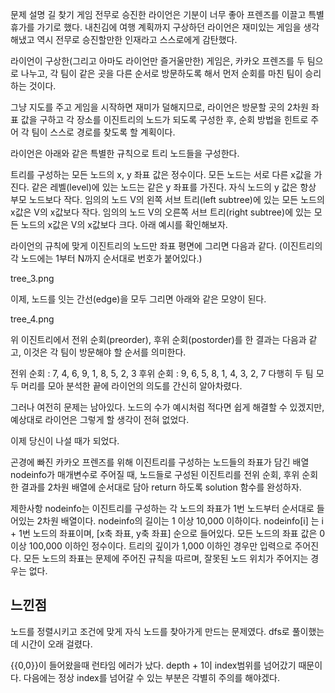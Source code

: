 문제 설명
길 찾기 게임
전무로 승진한 라이언은 기분이 너무 좋아 프렌즈를 이끌고 특별 휴가를 가기로 했다.
내친김에 여행 계획까지 구상하던 라이언은 재미있는 게임을 생각해냈고 역시 전무로 승진할만한 인재라고 스스로에게 감탄했다.

라이언이 구상한(그리고 아마도 라이언만 즐거울만한) 게임은, 카카오 프렌즈를 두 팀으로 나누고, 각 팀이 같은 곳을 다른 순서로 방문하도록 해서 먼저 순회를 마친 팀이 승리하는 것이다.

그냥 지도를 주고 게임을 시작하면 재미가 덜해지므로, 라이언은 방문할 곳의 2차원 좌표 값을 구하고 각 장소를 이진트리의 노드가 되도록 구성한 후, 순회 방법을 힌트로 주어 각 팀이 스스로 경로를 찾도록 할 계획이다.

라이언은 아래와 같은 특별한 규칙으로 트리 노드들을 구성한다.

트리를 구성하는 모든 노드의 x, y 좌표 값은 정수이다.
모든 노드는 서로 다른 x값을 가진다.
같은 레벨(level)에 있는 노드는 같은 y 좌표를 가진다.
자식 노드의 y 값은 항상 부모 노드보다 작다.
임의의 노드 V의 왼쪽 서브 트리(left subtree)에 있는 모든 노드의 x값은 V의 x값보다 작다.
임의의 노드 V의 오른쪽 서브 트리(right subtree)에 있는 모든 노드의 x값은 V의 x값보다 크다.
아래 예시를 확인해보자.

라이언의 규칙에 맞게 이진트리의 노드만 좌표 평면에 그리면 다음과 같다. (이진트리의 각 노드에는 1부터 N까지 순서대로 번호가 붙어있다.)

tree_3.png

이제, 노드를 잇는 간선(edge)을 모두 그리면 아래와 같은 모양이 된다.

tree_4.png

위 이진트리에서 전위 순회(preorder), 후위 순회(postorder)를 한 결과는 다음과 같고, 이것은 각 팀이 방문해야 할 순서를 의미한다.

전위 순회 : 7, 4, 6, 9, 1, 8, 5, 2, 3
후위 순회 : 9, 6, 5, 8, 1, 4, 3, 2, 7
다행히 두 팀 모두 머리를 모아 분석한 끝에 라이언의 의도를 간신히 알아차렸다.

그러나 여전히 문제는 남아있다. 노드의 수가 예시처럼 적다면 쉽게 해결할 수 있겠지만, 예상대로 라이언은 그렇게 할 생각이 전혀 없었다.

이제 당신이 나설 때가 되었다.

곤경에 빠진 카카오 프렌즈를 위해 이진트리를 구성하는 노드들의 좌표가 담긴 배열 nodeinfo가 매개변수로 주어질 때,
노드들로 구성된 이진트리를 전위 순회, 후위 순회한 결과를 2차원 배열에 순서대로 담아 return 하도록 solution 함수를 완성하자.

제한사항
nodeinfo는 이진트리를 구성하는 각 노드의 좌표가 1번 노드부터 순서대로 들어있는 2차원 배열이다.
nodeinfo의 길이는 1 이상 10,000 이하이다.
nodeinfo[i] 는 i + 1번 노드의 좌표이며, [x축 좌표, y축 좌표] 순으로 들어있다.
모든 노드의 좌표 값은 0 이상 100,000 이하인 정수이다.
트리의 깊이가 1,000 이하인 경우만 입력으로 주어진다.
모든 노드의 좌표는 문제에 주어진 규칙을 따르며, 잘못된 노드 위치가 주어지는 경우는 없다.

## 느낀점
노드를 정렬시키고 조건에 맞게 자식 노드를 찾아가게 만드는 문제였다.
dfs로 풀이했는데 시간이 오래 걸렸다.

{{0,0}}이 들어왔을때 런타임 에러가 났다.
depth + 1이 index범위를 넘어갔기 때문이다.
다음에는 정상 index를 넘어갈 수 있는 부분은 각별히 주의를 해야겠다.
